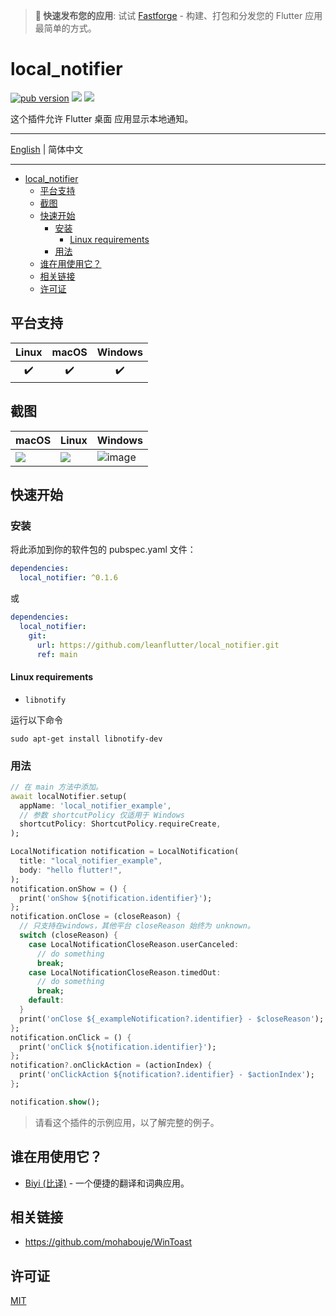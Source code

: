 > **🚀 快速发布您的应用**: 试试 [Fastforge](https://fastforge.dev) - 构建、打包和分发您的 Flutter 应用最简单的方式。

# local_notifier

[![pub version][pub-image]][pub-url] [![][discord-image]][discord-url] ![][visits-count-image] 

[pub-image]: https://img.shields.io/pub/v/local_notifier.svg
[pub-url]: https://pub.dev/packages/local_notifier

[discord-image]: https://img.shields.io/discord/884679008049037342.svg
[discord-url]: https://discord.gg/zPa6EZ2jqb

[visits-count-image]: https://img.shields.io/badge/dynamic/json?label=Visits%20Count&query=value&url=https://api.countapi.xyz/hit/leanflutter.local_notifier/visits

这个插件允许 Flutter 桌面 应用显示本地通知。

---

[English](./README.md) | 简体中文

---

<!-- START doctoc generated TOC please keep comment here to allow auto update -->
<!-- DON'T EDIT THIS SECTION, INSTEAD RE-RUN doctoc TO UPDATE -->

- [local_notifier](#local_notifier)
  - [平台支持](#平台支持)
  - [截图](#截图)
  - [快速开始](#快速开始)
    - [安装](#安装)
      - [Linux requirements](#linux-requirements)
    - [用法](#用法)
  - [谁在用使用它？](#谁在用使用它)
  - [相关链接](#相关链接)
  - [许可证](#许可证)

<!-- END doctoc generated TOC please keep comment here to allow auto update -->

## 平台支持

| Linux | macOS | Windows |
| :---: | :---: | :-----: |
|   ✔️   |   ✔️   |    ✔️    |

## 截图

| macOS                                                                                       | Linux                                                                                       | Windows                                                                                            |
| ------------------------------------------------------------------------------------------- | ------------------------------------------------------------------------------------------- | -------------------------------------------------------------------------------------------------- |
| ![](https://github.com/leanflutter/local_notifier/blob/main/screenshots/macos.png?raw=true) | ![](https://github.com/leanflutter/local_notifier/blob/main/screenshots/linux.png?raw=true) | ![image](https://github.com/leanflutter/local_notifier/blob/main/screenshots/windows.png?raw=true) |

## 快速开始

### 安装

将此添加到你的软件包的 pubspec.yaml 文件：

```yaml
dependencies:
  local_notifier: ^0.1.6
```

或

```yaml
dependencies:
  local_notifier:
    git:
      url: https://github.com/leanflutter/local_notifier.git
      ref: main
```

#### Linux requirements

- `libnotify`

运行以下命令

```
sudo apt-get install libnotify-dev
```

### 用法

```dart
// 在 main 方法中添加。
await localNotifier.setup(
  appName: 'local_notifier_example',
  // 参数 shortcutPolicy 仅适用于 Windows
  shortcutPolicy: ShortcutPolicy.requireCreate,
);

LocalNotification notification = LocalNotification(
  title: "local_notifier_example",
  body: "hello flutter!",
);
notification.onShow = () {
  print('onShow ${notification.identifier}');
};
notification.onClose = (closeReason) {
  // 只支持在windows，其他平台 closeReason 始终为 unknown。
  switch (closeReason) {
    case LocalNotificationCloseReason.userCanceled:
      // do something
      break;
    case LocalNotificationCloseReason.timedOut:
      // do something
      break;
    default:
  }
  print('onClose ${_exampleNotification?.identifier} - $closeReason');
};
notification.onClick = () {
  print('onClick ${notification.identifier}');
};
notification?.onClickAction = (actionIndex) {
  print('onClickAction ${notification?.identifier} - $actionIndex');
};

notification.show();
```

> 请看这个插件的示例应用，以了解完整的例子。

## 谁在用使用它？

- [Biyi (比译)](https://biyidev.com/) - 一个便捷的翻译和词典应用。

## 相关链接

- https://github.com/mohabouje/WinToast

## 许可证

[MIT](./LICENSE)
